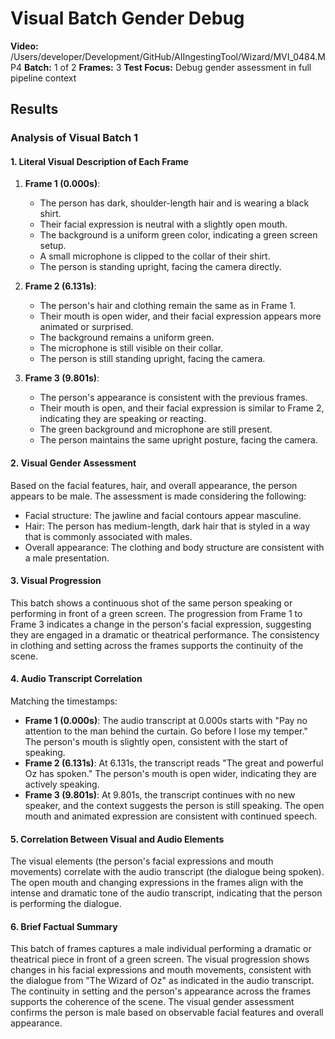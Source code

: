 # Visual Batch Gender Debug

**Video:** /Users/developer/Development/GitHub/AIIngestingTool/Wizard/MVI_0484.MP4
**Batch:** 1 of 2
**Frames:** 3
**Test Focus:** Debug gender assessment in full pipeline context

## Results

### Analysis of Visual Batch 1

#### 1. Literal Visual Description of Each Frame

1. **Frame 1 (0.000s)**:
   - The person has dark, shoulder-length hair and is wearing a black shirt.
   - Their facial expression is neutral with a slightly open mouth.
   - The background is a uniform green color, indicating a green screen setup.
   - A small microphone is clipped to the collar of their shirt.
   - The person is standing upright, facing the camera directly.

2. **Frame 2 (6.131s)**:
   - The person's hair and clothing remain the same as in Frame 1.
   - Their mouth is open wider, and their facial expression appears more animated or surprised.
   - The background remains a uniform green.
   - The microphone is still visible on their collar.
   - The person is still standing upright, facing the camera.

3. **Frame 3 (9.801s)**:
   - The person's appearance is consistent with the previous frames.
   - Their mouth is open, and their facial expression is similar to Frame 2, indicating they are speaking or reacting.
   - The green background and microphone are still present.
   - The person maintains the same upright posture, facing the camera.

#### 2. Visual Gender Assessment

Based on the facial features, hair, and overall appearance, the person appears to be male. The assessment is made considering the following:
- Facial structure: The jawline and facial contours appear masculine.
- Hair: The person has medium-length, dark hair that is styled in a way that is commonly associated with males.
- Overall appearance: The clothing and body structure are consistent with a male presentation.

#### 3. Visual Progression

This batch shows a continuous shot of the same person speaking or performing in front of a green screen. The progression from Frame 1 to Frame 3 indicates a change in the person's facial expression, suggesting they are engaged in a dramatic or theatrical performance. The consistency in clothing and setting across the frames supports the continuity of the scene.

#### 4. Audio Transcript Correlation

Matching the timestamps:
- **Frame 1 (0.000s)**: The audio transcript at 0.000s starts with "Pay no attention to the man behind the curtain. Go before I lose my temper." The person's mouth is slightly open, consistent with the start of speaking.
- **Frame 2 (6.131s)**: At 6.131s, the transcript reads "The great and powerful Oz has spoken." The person's mouth is open wider, indicating they are actively speaking.
- **Frame 3 (9.801s)**: At 9.801s, the transcript continues with no new speaker, and the context suggests the person is still speaking. The open mouth and animated expression are consistent with continued speech.

#### 5. Correlation Between Visual and Audio Elements

The visual elements (the person's facial expressions and mouth movements) correlate with the audio transcript (the dialogue being spoken). The open mouth and changing expressions in the frames align with the intense and dramatic tone of the audio transcript, indicating that the person is performing the dialogue.

#### 6. Brief Factual Summary

This batch of frames captures a male individual performing a dramatic or theatrical piece in front of a green screen. The visual progression shows changes in his facial expressions and mouth movements, consistent with the dialogue from "The Wizard of Oz" as indicated in the audio transcript. The continuity in setting and the person's appearance across the frames supports the coherence of the scene. The visual gender assessment confirms the person is male based on observable facial features and overall appearance.